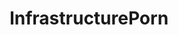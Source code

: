 ---
title: InfrastructurePorn
crosslinks:
- PornOverlords
- youtubefactsbot
- BrasilOnReddit
- CitiesSkylines
- HalfbuiltHistory
- intersectionporn
- nyc
- urbanplanning
- engineteststands
- u_imguralbumbot
- youtubot
- TomScott
- theydidthemath
- EarthPorn
- portland
- norwayonreddit
- india
- StLouis
- MassdropBot
- UrbanHell
---